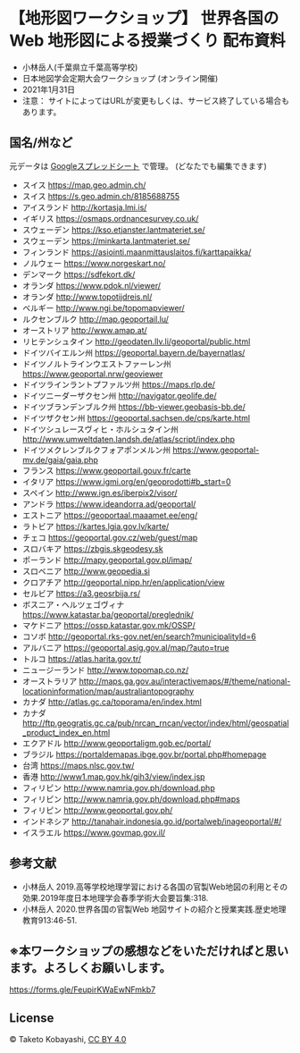 # 【地形図ワークショップ】 世界各国の Web 地形図による授業づくり 配布資料
* 小林岳人(千葉県立千葉高等学校)
* 日本地図学会定期大会ワークショップ (オンライン開催)
* 2021年1月31日
* 注意： サイトによってはURLが変更もしくは、サービス終了している場合もあります。

## 国名/州など
元データは [Googleスプレッドシート](https://docs.google.com/spreadsheets/d/1cfX2mLk9Hlk4HgUZ7V47KgAB-xf-1gUXUxbpSwYDJ0k/edit?usp=sharing) で管理。 (どなたでも編集できます)

* 	スイス	https://map.geo.admin.ch/
* 	スイス	https://s.geo.admin.ch/8185688755
* 	アイスランド	http://kortasja.lmi.is/
* 	イギリス	https://osmaps.ordnancesurvey.co.uk/
* 	スウェーデン	https://kso.etjanster.lantmateriet.se/
* 	スウェーデン	https://minkarta.lantmateriet.se/
* 	フィンランド	https://asiointi.maanmittauslaitos.fi/karttapaikka/
* 	ノルウェー	https://www.norgeskart.no/
* 	デンマーク	https://sdfekort.dk/
* 	オランダ	https://www.pdok.nl/viewer/
* 	オランダ	http://www.topotijdreis.nl/
* 	ベルギー	http://www.ngi.be/topomapviewer/
* 	ルクセンブルク	http://map.geoportail.lu/
* 	オーストリア	http://www.amap.at/
* 	リヒテンシュタイン	http://geodaten.llv.li/geoportal/public.html
* 	ドイツバイエルン州	https://geoportal.bayern.de/bayernatlas/
* 	ドイツノルトラインウエストファーレン州	https://www.geoportal.nrw/geoviewer
* 	ドイツラインラントプファルツ州	https://maps.rlp.de/
* 	ドイツニーダーザクセン州	http://navigator.geolife.de/
* 	ドイツブランデンブルク州	https://bb-viewer.geobasis-bb.de/
* 	ドイツザクセン州	https://geoportal.sachsen.de/cps/karte.html
* 	ドイツシュレースヴィヒ・ホルシュタイン州	http://www.umweltdaten.landsh.de/atlas/script/index.php
* 	ドイツメクレンブルクフォアポンメルン州	https://www.geoportal-mv.de/gaia/gaia.php
* 	フランス	https://www.geoportail.gouv.fr/carte
* 	イタリア	https://www.igmi.org/en/geoprodotti#b_start=0
* 	スペイン	http://www.ign.es/iberpix2/visor/
* 	アンドラ	https://www.ideandorra.ad/geoportal/
* 	エストニア	https://geoportaal.maaamet.ee/eng/
* 	ラトビア	https://kartes.lgia.gov.lv/karte/
* 	チェコ	https://geoportal.gov.cz/web/guest/map
* 	スロバキア	https://zbgis.skgeodesy.sk
* 	ポーランド	http://mapy.geoportal.gov.pl/imap/
* 	スロベニア	http://www.geopedia.si
* 	クロアチア	http://geoportal.nipp.hr/en/application/view
* 	セルビア	https://a3.geosrbija.rs/
* 	ボスニア・ヘルツェゴヴィナ	https://www.katastar.ba/geoportal/preglednik/
* 	マケドニア	https://ossp.katastar.gov.mk/OSSP/
* 	コソボ	http://geoportal.rks-gov.net/en/search?municipalityId=6
* 	アルバニア	https://geoportal.asig.gov.al/map/?auto=true
* 	トルコ	https://atlas.harita.gov.tr/
* 	ニュージーランド	http://www.topomap.co.nz/
* 	オーストラリア	http://maps.ga.gov.au/interactivemaps/#/theme/national-locationinformation/map/australiantopography
* 	カナダ	http://atlas.gc.ca/toporama/en/index.html
* 	カナダ	http://ftp.geogratis.gc.ca/pub/nrcan_rncan/vector/index/html/geospatial_product_index_en.html
* 	エクアドル	http://www.geoportaligm.gob.ec/portal/
* 	ブラジル	https://portaldemapas.ibge.gov.br/portal.php#homepage
* 	台湾	https://maps.nlsc.gov.tw/
* 	⾹港	http://www1.map.gov.hk/gih3/view/index.jsp
* 	フィリピン	http://www.namria.gov.ph/download.php
* 	フィリピン	http://www.namria.gov.ph/download.php#maps
* 	フィリピン	http://www.geoportal.gov.ph/
* 	インドネシア	http://tanahair.indonesia.go.id/portalweb/inageoportal/#/
* 	イスラエル	https://www.govmap.gov.il/


## 参考文献
* 小林岳人 2019.高等学校地理学習における各国の官製Web地図の利用とその効果.2019年度日本地理学会春季学術大会要旨集:318.
* 小林岳人 2020.世界各国の官製Web 地図サイトの紹介と授業実践.歴史地理教育913:46-51.

## ※本ワークショップの感想などをいただければと思います。よろしくお願いします。
https://forms.gle/FeupirKWaEwNFmkb7


## License
© Taketo Kobayashi, [CC BY 4.0](https://creativecommons.org/licenses/by/4.0/deed.ja)

